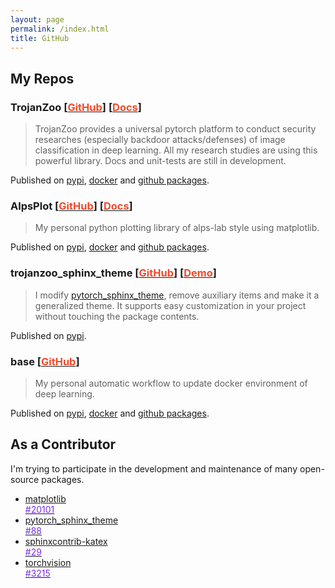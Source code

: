 ```yaml
---
layout: page
permalink: /index.html
title: GitHub
---
```


## My Repos
### TrojanZoo [[<span style="color:#ee4c2c">GitHub</span>](https://github.com/ain-soph/trojanzoo)] [[<span style="color:#ee4c2c">Docs</span>](https://ain-soph.github.io/trojanzoo)]
> TrojanZoo provides a universal pytorch platform to conduct security researches (especially backdoor attacks/defenses) of image classification in deep learning. All my research studies are using this powerful library. Docs and unit-tests are still in development.
  
Published on [pypi](https://pypi.org/project/trojanzoo/), [docker](https://hub.docker.com/r/local0state/trojanzoo) and [github packages](https://github.com/ain-soph/trojanzoo/pkgs/container/trojanzoo).

### AlpsPlot [[<span style="color:#ee4c2c">GitHub</span>](https://github.com/ain-soph/alpsplot)] [[<span style="color:#ee4c2c">Docs</span>](https://ain-soph.github.io/alpsplot)]
> My personal python plotting library of alps-lab style using matplotlib.

Published on [pypi](https://pypi.org/project/alpsplot/), [docker](https://hub.docker.com/r/local0state/alpsplot) and [github packages](https://github.com/ain-soph/alpsplot/pkgs/container/alpsplot).

### trojanzoo_sphinx_theme [[<span style="color:#ee4c2c">GitHub</span>](https://github.com/ain-soph/trojanzoo_sphinx_theme)] [[<span style="color:#ee4c2c">Demo</span>](https://ain-soph.github.io/trojanzoo_sphinx_theme)]
> I modify [pytorch_sphinx_theme](https://github.com/pytorch/pytorch_sphinx_theme), remove auxiliary items and make it a generalized theme. It supports easy customization in your project without touching the package contents.
  
Published on [pypi](https://pypi.org/project/trojanzoo-sphinx-theme/).

### base [[<span style="color:#ee4c2c">GitHub</span>](https://github.com/ain-soph/base)]
> My personal automatic workflow to update docker environment of deep learning.
  
Published on [pypi](https://pypi.org/project/trojanzoo-sphinx-theme/), [docker](https://hub.docker.com/r/local0state/base) and [github packages](https://github.com/ain-soph/base/pkgs/container/base).


## As a Contributor
I'm trying to participate in the development and maintenance of many open-source packages.

- [matplotlib](https://github.com/matplotlib/matplotlib)  
  [<span style="color:#792fe4">#20101</span>](https://github.com/matplotlib/matplotlib/pull/20101)
- [pytorch_sphinx_theme](https://github.com/pytorch/pytorch_sphinx_theme)  
  [<span style="color:#792fe4">#88</span>](https://github.com/pytorch/pytorch_sphinx_theme/pull/88)
- [sphinxcontrib-katex](https://github.com/hagenw/sphinxcontrib-katex)  
  [<span style="color:#792fe4">#29</span>](https://github.com/hagenw/sphinxcontrib-katex/issues/29)
- [torchvision](https://github.com/pytorch/vision)  
  [<span style="color:#792fe4">#3215</span>](https://github.com/pytorch/vision/pull/3215)
